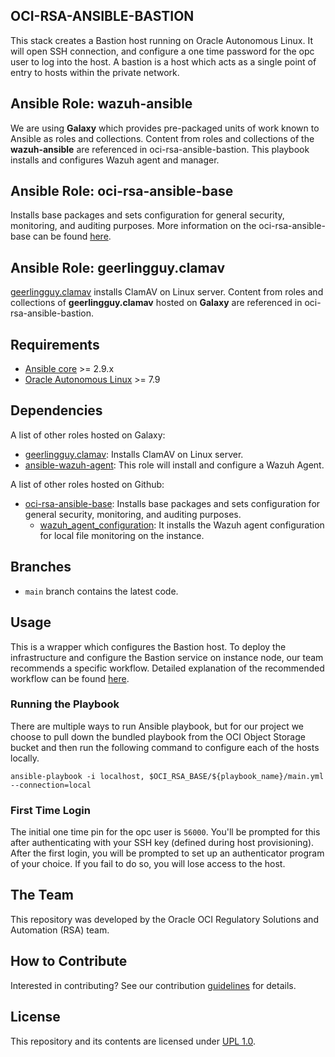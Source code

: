 ## OCI-RSA-ANSIBLE-BASTION
This stack creates a Bastion host running on Oracle Autonomous Linux. It will open SSH connection, and configure a one 
time password for the opc user to log into the host. A bastion is a host which acts as a single point of entry to hosts 
within the private network. 

## Ansible Role: wazuh-ansible
We are using **Galaxy** which provides pre-packaged units of work known to Ansible as roles and collections. Content from 
roles and collections of the **wazuh-ansible** are referenced in oci-rsa-ansible-bastion. This playbook installs and 
configures Wazuh agent and manager.

## Ansible Role: oci-rsa-ansible-base
Installs base packages and sets configuration for general security, monitoring, and auditing purposes. More information 
on the oci-rsa-ansible-base can be found [here](PLACEHOLDER).

## Ansible Role: geerlingguy.clamav
[geerlingguy.clamav](https://github.com/geerlingguy/ansible-role-clamav) installs ClamAV on Linux server. Content from 
roles and collections of **geerlingguy.clamav** hosted on **Galaxy** are referenced in oci-rsa-ansible-bastion.

## Requirements

- [Ansible core](https://docs.ansible.com/ansible-core/devel/index.html) >= 2.9.x
- [Oracle Autonomous Linux](https://www.oracle.com/linux/autonomous-linux/) >= 7.9

Dependencies
------------

A list of other roles hosted on Galaxy:
* [geerlingguy.clamav](https://github.com/geerlingguy/ansible-role-clamav): Installs ClamAV on Linux server.
* [ansible-wazuh-agent](https://github.com/wazuh/wazuh-ansible/tree/master/roles/wazuh/ansible-wazuh-agent): This role 
  will install and configure a Wazuh Agent.
  
A list of other roles hosted on Github:
* [oci-rsa-ansible-base](PLACEHOLDER): Installs base packages and sets configuration for general security, monitoring, 
  and auditing purposes.
  - [wazuh_agent_configuration](PLACEHOLDER): It installs the Wazuh agent configuration for local file monitoring on the
  instance.
## Branches
* `main` branch contains the latest code.

## Usage

This is a wrapper which configures the Bastion host. To deploy the infrastructure and configure the Bastion service on 
instance node, our team recommends a specific workflow. Detailed explanation of the recommended workflow can be found 
[here](WORKFLOW.md). 

### Running the Playbook

There are multiple ways to run Ansible playbook, but for our project we choose to pull down the bundled playbook from 
the OCI Object Storage bucket and then run the following command to configure each of the hosts locally.

```
ansible-playbook -i localhost, $OCI_RSA_BASE/${playbook_name}/main.yml --connection=local
```
### First Time Login

The initial one time pin for the opc user is `56000`. You'll be prompted for this after authenticating with your SSH key 
(defined during host provisioning). After the first login, you will be prompted to set up an authenticator program of your choice. If you fail to do so, you will lose access to the host.

## The Team
This repository was developed by the Oracle OCI Regulatory Solutions and Automation (RSA) team.

## How to Contribute
Interested in contributing?  See our contribution [guidelines](CONTRIBUTE.md) for details.

## License
This repository and its contents are licensed under [UPL 1.0](https://opensource.org/licenses/UPL).